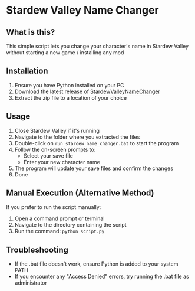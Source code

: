 # Stardew Valley Name Changer

## What is this?

This simple script lets you change your character's name in Stardew Valley without starting a new game / installing any mod

## Installation
1. Ensure you have Python installed on your PC
2. Download the latest release of [StardewValleyNameChanger](https://github.com/spookier/StardewValleyNameChanger/releases)
3. Extract the zip file to a location of your choice

## Usage
1. Close Stardew Valley if it's running
2. Navigate to the folder where you extracted the files
3. Double-click on `run_stardew_name_changer.bat` to start the program
4. Follow the on-screen prompts to:
   - Select your save file
   - Enter your new character name
5. The program will update your save files and confirm the changes
6. Done

## Manual Execution (Alternative Method)
If you prefer to run the script manually:
1. Open a command prompt or terminal
2. Navigate to the directory containing the script
3. Run the command: `python script.py`

## Troubleshooting
- If the .bat file doesn't work, ensure Python is added to your system PATH
- If you encounter any "Access Denied" errors, try running the .bat file as administrator
